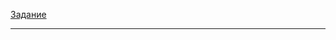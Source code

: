 [Задание](https://github.com/netology-code/virt-homeworks/blob/virt-11/05-virt-03-docker/README.md)

------

